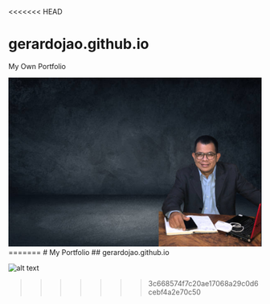 <<<<<<< HEAD
# gerardojao.github.io
My Own Portfolio

<img src="./assets/portfolioBackground.png">
=======
# My  Portfolio
## gerardojao.github.io

![alt text](https://raw.github.com/gerardojao/gerardojao/branch/path/to/fondoGitHub.png)
>>>>>>> 3c668574f7c20ae17068a29c0d6cebf4a2e70c50
